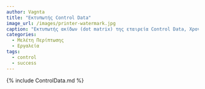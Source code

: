 ```yaml
---
author: Vagnta
title: "Εκτυπωτής Control Data"
image_url: /images/printer-watermark.jpg
caption: "Εκτυπωτής ακίδων (dot matrix) της εταιρεία Control Data, Χρονολογία 1988 - Ο εκτυπωτής αυτός συνδεόταν σε υπολογιστικά συστήματα της δεκαετίας του 1980 και του 1990. Η εκτύπωση πραγματοποιούνταν σε μηχανογραφικό χαρτί. Εντυπωσίαζε τόσο για τις διαστάσεις του όσο και για το βάρος του. Από τη σκοπιά των εργαλείων και της διαδικασίας ανάπτυξης, το πιο ενδιαφέρον τμήμα του λογισμικού ReacTIVision που χρησιμοποιείται στο σύστημα Reactable, είναι το υποσύστημα της προσομοίωσης."
categories:
  - Μελέτη Περίπτωσης
  - Εργαλεία
tags:
  - control
  - success
---
```


{% include ControlData.md %}
